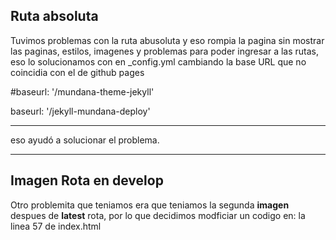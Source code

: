 ## Ruta absoluta
Tuvimos problemas con la ruta abusoluta y eso rompia la pagina sin mostrar las paginas, estilos, imagenes y problemas para poder
ingresar a las rutas, eso lo solucionamos con en _config.yml cambiando la base URL que no coincidia con el de github pages

#baseurl: '/mundana-theme-jekyll'

baseurl: '/jekyll-mundana-deploy'

-----

eso ayudó a solucionar el problema.

-----


## Imagen Rota en develop
Otro problemita que teniamos era que teniamos la segunda **imagen** despues de **latest** rota, por lo que decidimos modficiar un codigo en:
la linea 57 de index.html



